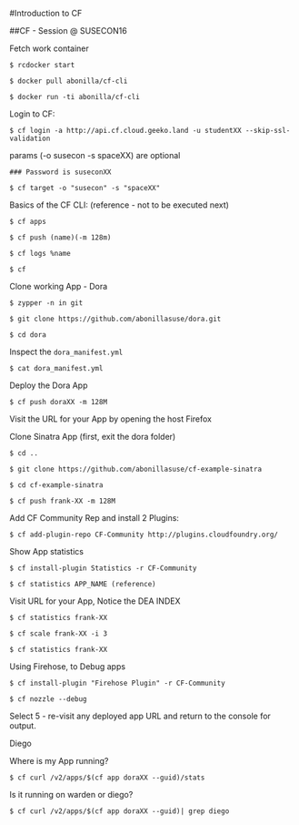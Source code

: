 #Introduction to CF

##CF - Session @ SUSECON16

Fetch work container

    $ rcdocker start

    $ docker pull abonilla/cf-cli

    $ docker run -ti abonilla/cf-cli


Login to CF:

    $ cf login -a http://api.cf.cloud.geeko.land -u studentXX --skip-ssl-validation

params (-o susecon -s spaceXX) are optional
    
    ### Password is suseconXX

    $ cf target -o "susecon" -s "spaceXX"

Basics of the CF CLI: (reference - not to be executed next)

    $ cf apps

    $ cf push (name)(-m 128m)

    $ cf logs %name

    $ cf


Clone working App - Dora

    $ zypper -n in git
    
    $ git clone https://github.com/abonillasuse/dora.git

    $ cd dora


Inspect the `dora_manifest.yml`

    $ cat dora_manifest.yml

Deploy the Dora App

    $ cf push doraXX -m 128M

Visit the URL for your App by opening the host Firefox

Clone Sinatra App (first, exit the dora folder)

    $ cd ..
    
    $ git clone https://github.com/abonillasuse/cf-example-sinatra

    $ cd cf-example-sinatra

    $ cf push frank-XX -m 128M

Add CF Community Rep and install 2 Plugins:

    $ cf add-plugin-repo CF-Community http://plugins.cloudfoundry.org/

Show App statistics

    $ cf install-plugin Statistics -r CF-Community

    $ cf statistics APP_NAME (reference)

Visit URL for your App, Notice the DEA INDEX

    $ cf statistics frank-XX

    $ cf scale frank-XX -i 3

    $ cf statistics frank-XX


Using Firehose, to Debug apps

    $ cf install-plugin "Firehose Plugin" -r CF-Community

    $ cf nozzle --debug

Select 5 - re-visit any deployed app URL and return to the console for output.


Diego


Where is my App running?

    $ cf curl /v2/apps/$(cf app doraXX --guid)/stats


Is it running on warden or diego?

    $ cf curl /v2/apps/$(cf app doraXX --guid)| grep diego
